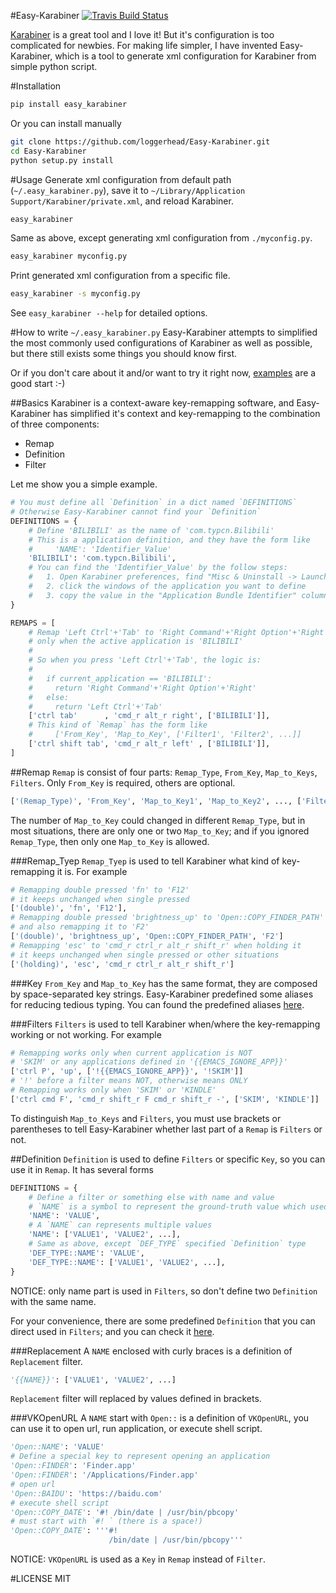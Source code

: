 #Easy-Karabiner
[![Travis Build Status](https://travis-ci.org/loggerhead/Easy-Karabiner.svg)](https://travis-ci.org/loggerhead/Easy-Karabiner)

[Karabiner](https://pqrs.org/osx/karabiner/index.html.en) is a great tool and I love it! But it's configuration is too complicated for newbies. For making life simpler, I have invented Easy-Karabiner, which is a tool to generate xml configuration for Karabiner from simple python script.

#Installation
```bash
pip install easy_karabiner
```

Or you can install manually

```bash
git clone https://github.com/loggerhead/Easy-Karabiner.git
cd Easy-Karabiner
python setup.py install
```

#Usage
Generate xml configuration from default path (`~/.easy_karabiner.py`), save it to `~/Library/Application Support/Karabiner/private.xml`, and reload Karabiner.

```bash
easy_karabiner
```

Same as above, except generating xml configuration from `./myconfig.py`.

```bash
easy_karabiner myconfig.py
```

Print generated xml configuration from a specific file.

```bash
easy_karabiner -s myconfig.py
```

See `easy_karabiner --help` for detailed options.

#How to write `~/.easy_karabiner.py`
Easy-Karabiner attempts to simplified the most commonly used configurations of Karabiner as well as possible, but there still exists some things you should know first. 

Or if you don't care about it and/or want to try it right now, [examples](https://github.com/loggerhead/Easy-Karabiner/tree/master/samples) are a good start :-)

##Basics
Karabiner is a context-aware key-remapping software, and Easy-Karabiner has simplified it's context and key-remapping to the combination of three components:

* Remap
* Definition
* Filter

Let me show you a simple example.

```python
# You must define all `Definition` in a dict named `DEFINITIONS`
# Otherwise Easy-Karabiner cannot find your `Definition`
DEFINITIONS = {
    # Define 'BILIBILI' as the name of 'com.typcn.Bilibili'
    # This is a application definition, and they have the form like
    #     'NAME': 'Identifier_Value'
    'BILIBILI': 'com.typcn.Bilibili',
    # You can find the 'Identifier_Value' by the follow steps:
    #   1. Open Karabiner preferences, find "Misc & Uninstall -> Launch EventViewer -> App"
    #   2. click the windows of the application you want to define
    #   3. copy the value in the "Application Bundle Identifier" column
}

REMAPS = [
    # Remap 'Left Ctrl'+'Tab' to 'Right Command'+'Right Option'+'Right' 
    # only when the active application is 'BILIBILI'
    #
    # So when you press 'Left Ctrl'+'Tab', the logic is:
    #
    #   if current_application == 'BILIBILI':
    #     return 'Right Command'+'Right Option'+'Right' 
    #   else:
    #     return 'Left Ctrl'+'Tab' 
    ['ctrl tab'      , 'cmd_r alt_r right', ['BILIBILI']],
    # This kind of `Remap` has the form like
    #     ['From_Key', 'Map_to_Key', ['Filter1', 'Filter2', ...]]
    ['ctrl shift tab', 'cmd_r alt_r left' , ['BILIBILI']],
]
```

##Remap
`Remap` is consist of four parts: `Remap_Type`, `From_Key`, `Map_to_Keys`, `Filters`. Only `From_Key` is required, others are optional.

```python
['(Remap_Type)', 'From_Key', 'Map_to_Key1', 'Map_to_Key2', ..., ['Filter1', 'Filter2', ...]]
```

The number of `Map_to_Key` could changed in different `Remap_Type`, but in most situations, there are only one or two `Map_to_Key`; and if you ignored `Remap_Type`, then only one `Map_to_Key` is allowed.

###Remap_Tyep
`Remap_Tyep` is used to tell Karabiner what kind of key-remapping it is. For example

```python
# Remapping double pressed 'fn' to 'F12'
# it keeps unchanged when single pressed 
['(double)', 'fn', 'F12'],
# Remapping double pressed 'brightness_up' to 'Open::COPY_FINDER_PATH' 
# and also remapping it to 'F2' 
['(double)', 'brightness_up', 'Open::COPY_FINDER_PATH', 'F2']
# Remapping 'esc' to 'cmd_r ctrl_r alt_r shift_r' when holding it
# it keeps unchanged when single pressed or other situations
['(holding)', 'esc', 'cmd_r ctrl_r alt_r shift_r']
```

###Key
`From_Key` and `Map_to_Key` has the same format, they are composed by space-separated key strings. Easy-Karabiner predefined some aliases for reducing tedious typing. You can found the predefined aliases [here](https://github.com/loggerhead/Easy-Karabiner/blob/master/easy_karabiner/alias.py).

###Filters
`Filters` is used to tell Karabiner when/where the key-remapping working or not working. For example

```python
# Remapping works only when current application is NOT 
# 'SKIM' or any applications defined in '{{EMACS_IGNORE_APP}}'
['ctrl P', 'up', ['!{{EMACS_IGNORE_APP}}', '!SKIM']]
# '!' before a filter means NOT, otherwise means ONLY
# Remapping works only when 'SKIM' or 'KINDLE'
['ctrl cmd F', 'cmd_r shift_r F cmd_r shift_r -', ['SKIM', 'KINDLE']]
```

To distinguish `Map_to_Keys` and `Filters`, you must use brackets or parentheses to tell Easy-Karabiner whether last part of a `Remap` is `Filters` or not.

##Definition
`Definition` is used to define `Filters` or specific `Key`, so you can use it in `Remap`. It has several forms

```python
DEFINITIONS = {
    # Define a filter or something else with name and value
    # `NAME` is a symbol to represent the ground-truth value which used in `REMAPS`
    'NAME': 'VALUE',
    # A `NAME` can represents multiple values
    'NAME': ['VALUE1', 'VALUE2', ...],
    # Same as above, except `DEF_TYPE` specified `Definition` type
    'DEF_TYPE::NAME': 'VALUE',
    'DEF_TYPE::NAME': ['VALUE1', 'VALUE2', ...],
}
```

NOTICE: only name part is used in `Filters`, so don't define two `Definition` with the same name.

For your convenience, there are some predefined `Definition` that you can direct used in `Filters`; and you can check it [here](https://github.com/loggerhead/Easy-Karabiner/tree/master/easy_karabiner/data/def).

###Replacement
A `NAME` enclosed with curly braces is a definition of `Replacement` filter.

```python
'{{NAME}}': ['VALUE1', 'VALUE2', ...]
```

`Replacement` filter will replaced by values defined in brackets.

###VKOpenURL
A `NAME` start with `Open::` is a definition of `VKOpenURL`, you can use it to open url, run application, or execute shell script.

```python
'Open::NAME': 'VALUE'
# Define a special key to represent opening an application
'Open::FINDER': 'Finder.app'
'Open::FINDER': '/Applications/Finder.app'
# open url
'Open::BAIDU': 'https://baidu.com'
# execute shell script
'Open::COPY_DATE': '#! /bin/date | /usr/bin/pbcopy'
# must start with `#! ` (there is a space!)
'Open::COPY_DATE': '''#! 
                      /bin/date | /usr/bin/pbcopy'''
```

NOTICE: `VKOpenURL` is used as a `Key` in `Remap` instead of `Filter`.

#LICENSE
MIT
